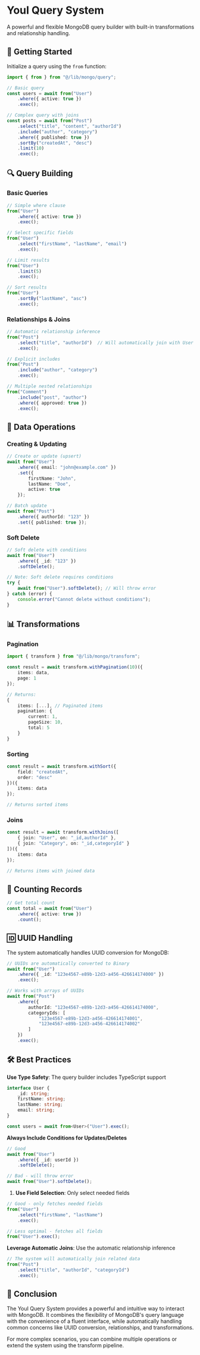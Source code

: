 # YouI Query System

A powerful and flexible MongoDB query builder with built-in transformations and relationship handling.

## 🚀 Getting Started

Initialize a query using the `from` function:

```ts
import { from } from "@/lib/mongo/query";

// Basic query
const users = await from("User")
    .where({ active: true })
    .exec();

// Complex query with joins
const posts = await from("Post")
    .select("title", "content", "authorId")
    .include("author", "category")
    .where({ published: true })
    .sortBy("createdAt", "desc")
    .limit(10)
    .exec();
```

## 🔍 Query Building

### Basic Queries

```ts
// Simple where clause
from("User")
    .where({ active: true })
    .exec();

// Select specific fields
from("User")
    .select("firstName", "lastName", "email")
    .exec();

// Limit results
from("User")
    .limit(5)
    .exec();

// Sort results
from("User")
    .sortBy("lastName", "asc")
    .exec();
```

### Relationships & Joins

```ts
// Automatic relationship inference
from("Post")
    .select("title", "authorId")  // Will automatically join with User
    .exec();

// Explicit includes
from("Post")
    .include("author", "category")
    .exec();

// Multiple nested relationships
from("Comment")
    .include("post", "author")
    .where({ approved: true })
    .exec();
```

## 💾 Data Operations

### Creating & Updating

```ts
// Create or update (upsert)
await from("User")
    .where({ email: "john@example.com" })
    .set({
        firstName: "John",
        lastName: "Doe",
        active: true
    });

// Batch update
await from("Post")
    .where({ authorId: "123" })
    .set({ published: true });
```

### Soft Delete

```ts
// Soft delete with conditions
await from("User")
    .where({ _id: "123" })
    .softDelete();

// Note: Soft delete requires conditions
try {
    await from("User").softDelete(); // Will throw error
} catch (error) {
    console.error("Cannot delete without conditions");
}
```

## 📊 Transformations

### Pagination

```ts
import { transform } from "@/lib/mongo/transform";

const result = await transform.withPagination(10)({
    items: data,
    page: 1
});

// Returns:
{
    items: [...], // Paginated items
    pagination: {
        current: 1,
        pageSize: 10,
        total: 5
    }
}
```

### Sorting

```ts
const result = await transform.withSort({
    field: "createdAt",
    order: "desc"
})({
    items: data
});

// Returns sorted items
```

### Joins

```ts
const result = await transform.withJoins([
    { join: "User", on: "_id,authorId" },
    { join: "Category", on: "_id,categoryId" }
])({
    items: data
});

// Returns items with joined data
```

## 🔢 Counting Records

```ts
// Get total count
const total = await from("User")
    .where({ active: true })
    .count();
```

## 🆔 UUID Handling

The system automatically handles UUID conversion for MongoDB:

```ts
// UUIDs are automatically converted to Binary
await from("User")
    .where({ _id: "123e4567-e89b-12d3-a456-426614174000" })
    .exec();

// Works with arrays of UUIDs
await from("Post")
    .where({
        authorId: "123e4567-e89b-12d3-a456-426614174000",
        categoryIds: [
            "123e4567-e89b-12d3-a456-426614174001",
            "123e4567-e89b-12d3-a456-426614174002"
        ]
    })
    .exec();
```

## 🛠️ Best Practices

**Use Type Safety**: The query builder includes TypeScript support

```ts
interface User {
    _id: string;
    firstName: string;
    lastName: string;
    email: string;
}

const users = await from<User>("User").exec();
```

**Always Include Conditions for Updates/Deletes**

```ts
// Good
await from("User")
    .where({ _id: userId })
    .softDelete();

// Bad - will throw error
await from("User").softDelete();
```

1. **Use Field Selection**: Only select needed fields

```ts
// Good - only fetches needed fields
from("User")
    .select("firstName", "lastName")
    .exec();

// Less optimal - fetches all fields
from("User").exec();
```

**Leverage Automatic Joins**: Use the automatic relationship inference

```ts
// The system will automatically join related data
from("Post")
    .select("title", "authorId", "categoryId")
    .exec();
```

## 🌟 Conclusion

The YouI Query System provides a powerful and intuitive way to interact with MongoDB. It combines the flexibility of MongoDB's query language with the convenience of a fluent interface, while automatically handling common concerns like UUID conversion, relationships, and transformations.

For more complex scenarios, you can combine multiple operations or extend the system using the transform pipeline.
